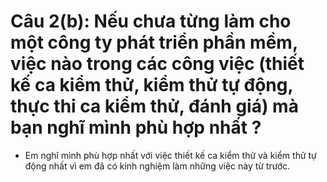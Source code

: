 # Câu 2(b): Nếu chưa từng làm cho một công ty phát triển phần mềm, việc nào trong các công việc (thiết kế ca kiểm thử, kiểm thử tự động, thực thi ca kiểm thử, đánh giá) mà bạn nghĩ mình phù hợp nhất ?
- Em nghĩ mình phù hợp nhất với việc thiết kế ca kiểm thử và kiểm thử tự động nhất vì em đã có kinh nghiệm làm những việc này từ trước. 